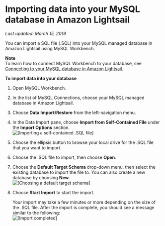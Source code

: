 # Importing data into your MySQL database in Amazon Lightsail<a name="amazon-lightsail-importing-data-into-your-mysql-database"></a>

 *Last updated: March 15, 2019* 

You can import a SQL file \(\.SQL\) into your MySQL managed database in Amazon Lightsail using MySQL Workbench\.

**Note**  
To learn how to connect MySQL Workbench to your database, see [Connecting to your MySQL database in Amazon Lightsail](amazon-lightsail-connecting-to-your-mysql-database.md)\.

**To import data into your database**

1. Open MySQL Workbench\.

1. In the list of MySQL Connections, choose your MySQL managed database in Amazon Lightsail\.

1. Choose **Data Import/Restore** from the left\-navigation menu\.

1. In the Data Import pane, choose **Import from Self\-Contained File** under the **Import Options** section\.  
![\[Importing a self-contained .SQL file\]](https://d9yljz1nd5001.cloudfront.net/en_us/1490b6b36a8ed9d4b2232825b79c8222/images/amazon-lightsail-import-from-self-contained-file.png)

1. Choose the ellipsis button to browse your local drive for the \.SQL file that you want to import\.

1. Choose the \.SQL file to import, then choose **Open**\.

1. Choose the **Default Target Schema** drop\-down menu, then select the existing database to import the file to\. You can also create a new database by choosing **New**\.  
![\[Choosing a default target schema\]](https://d9yljz1nd5001.cloudfront.net/en_us/1490b6b36a8ed9d4b2232825b79c8222/images/amazon-lightsail-default-schema-to-import-to.png)

1. Choose **Start Import** to start the import\.

   Your import may take a few minutes or more depending on the size of the \.SQL file\. After the import is complete, you should see a message similar to the following:  
![\[Import completed\]](https://d9yljz1nd5001.cloudfront.net/en_us/1490b6b36a8ed9d4b2232825b79c8222/images/amazon-lightsail-import-finished.png)